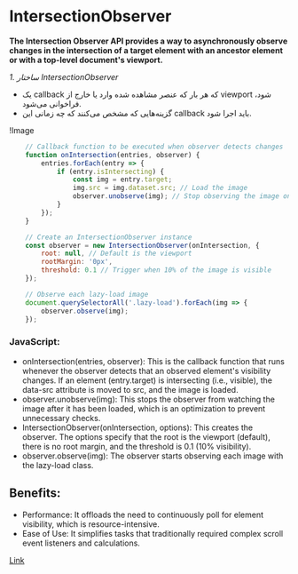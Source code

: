# IntersectionObserver

**The Intersection Observer API provides a way to asynchronously observe changes in the intersection of a target element with an ancestor element or with a top-level document's viewport.**

*1. ساختار IntersectionObserver*

- یک callback که هر بار که عنصر مشاهده شده وارد یا خارج از viewport شود، فراخوانی می‌شود.
- گزینه‌هایی که مشخص می‌کنند که چه زمانی این callback باید اجرا شود.


!Image

```js
    // Callback function to be executed when observer detects changes
    function onIntersection(entries, observer) {
        entries.forEach(entry => {
            if (entry.isIntersecting) {
                const img = entry.target;
                img.src = img.dataset.src; // Load the image
                observer.unobserve(img); // Stop observing the image once it's loaded
            }
        });
    }

    // Create an IntersectionObserver instance
    const observer = new IntersectionObserver(onIntersection, {
        root: null, // Default is the viewport
        rootMargin: '0px',
        threshold: 0.1 // Trigger when 10% of the image is visible
    });

    // Observe each lazy-load image
    document.querySelectorAll('.lazy-load').forEach(img => {
        observer.observe(img);
    });
```
### JavaScript:

- onIntersection(entries, observer): This is the callback function that runs whenever the observer detects that an observed element's visibility changes. If an element (entry.target) is intersecting (i.e., visible), the data-src attribute is moved to src, and the image is loaded.
- observer.unobserve(img): This stops the observer from watching the image after it has been loaded, which is an optimization to prevent unnecessary checks.
- IntersectionObserver(onIntersection, options): This creates the observer. The options specify that the root is the viewport (default), there is no root margin, and the threshold is 0.1 (10% visibility).
- observer.observe(img): The observer starts observing each image with the lazy-load class.


## Benefits:
- Performance: It offloads the need to continuously poll for element visibility, which is resource-intensive.
- Ease of Use: It simplifies tasks that traditionally required complex scroll event listeners and calculations.
  
[Link](https://developer.mozilla.org/en-US/docs/Web/API/Intersection_Observer_API)
